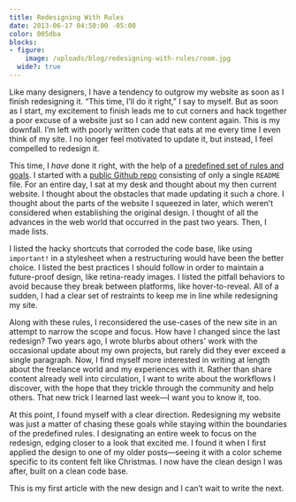 ```yaml
---
title: Redesigning With Rules
date: 2013-06-17 04:50:00 -05:00
color: 005dba
blocks:
- figure:
    image: /uploads/blog/redesigning-with-rules/room.jpg
  wide?: true
---
```

Like many designers, I have a tendency to outgrow my website as soon as I finish redesigning it. “This time, I’ll do it right,” I say to myself. But as soon as I start, my excitement to finish leads me to cut corners and hack together a poor excuse of a website just so I can add new content again. This is my downfall. I’m left with poorly written code that eats at me every time I even think of my site. I no longer feel motivated to update it, but instead, I feel compelled to redesign it.

This time, I *have* done it right, with the help of a [predefined set of rules and goals](https://github.com/destroytoday/destroytoday.com/wiki/Rules). I started with a [public Github repo](https://github.com/destroytoday/destroytoday.com) consisting of only a single `README` file. For an entire day, I sat at my desk and thought about my then current website. I thought about the obstacles that made updating it such a chore. I thought about the parts of the website I squeezed in later, which weren’t considered when establishing the original design. I thought of all the advances in the web world that occurred in the past two years. Then, I made lists.

I listed the hacky shortcuts that corroded the code base, like using `important!` in a stylesheet when a restructuring would have been the better choice. I listed the best practices I should follow in order to maintain a future-proof design, like retina-ready images. I listed the pitfall behaviors to avoid because they break between platforms, like hover-to-reveal. All of a sudden, I had a clear set of restraints to keep me in line while redesigning my site.

Along with these rules, I reconsidered the use-cases of the new site in an attempt to narrow the scope and focus. How have I changed since the last redesign? Two years ago, I wrote blurbs about others' work with the occasional update about my own projects, but rarely did they ever exceed a single paragraph. Now, I find myself more interested in writing at length about the freelance world and my experiences with it. Rather than share content already well into circulation, I want to write about the workflows I discover, with the hope that they trickle through the community and help others. That new trick I learned last week—I want you to know it, too.

At this point, I found myself with a clear direction. Redesigning my website was just a matter of chasing these goals while staying within the boundaries of the predefined rules. I designating an entire week to focus on the redesign, edging closer to a look that excited me. I found it when I first applied the design to one of my older posts—seeing it with a color scheme specific to its content felt like Christmas. I now have the clean design I was after, built on a clean code base.

This is my first article with the new design and I can’t wait to write the next.
